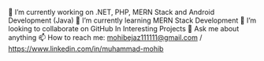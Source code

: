 🔭 I’m currently working on .NET, PHP, MERN Stack and Android Development (Java)
🌱 I’m currently learning MERN Stack Development
👯 I’m looking to collaborate on GitHub In Interesting Projects
💬 Ask me about anything
📫 How to reach me: mohibejaz111111@gmail.com / https://www.linkedin.com/in/muhammad-mohib

<!---
Muhammad-Mohib/Muhammad-Mohib is a ✨ special ✨ repository because its `README.md` (this file) appears on your GitHub profile.
You can click the Preview link to take a look at your changes.
--->
